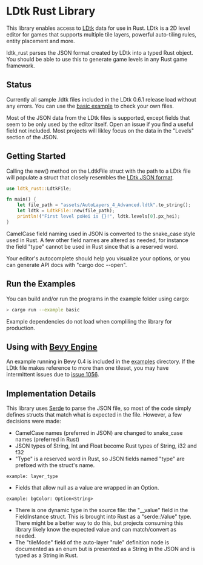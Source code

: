 # LDtk Rust Library

This library enables access to [LDtk](https://ldtk.io) data for use in Rust.
LDtk is a 2D level editor for games that supports multiple tile layers, powerful
auto-tiling rules, entity placement and more.

ldtk_rust parses the JSON format created by LDtk into a typed Rust object.
You should be able to use this to generate game levels in any Rust game framework.

## Status

Currently all sample .ldtk files included in the LDtk 0.6.1 release load without
any errors. You can use the [basic example](examples/basic.rs) to check your own
files.

Most of the JSON data from the LDtk files is supported, except fields that seem
to be only used by the editor itself. Open an issue if you find a useful field
not included. Most projects will likley focus on the data in the "Levels" section
of the JSON.

## Getting Started

Calling the new() method on the LdtkFile struct with the path to a LDtk file will
populate a struct that closely resembles the [LDtk JSON format](https://ldtk.io/json/).

```rust
use ldtk_rust::LdtkFile;

fn main() {
    let file_path = "assets/AutoLayers_4_Advanced.ldtk".to_string();
    let ldtk = LdtkFile::new(file_path);
    println!("First level pxHei is {}!", ldtk.levels[0].px_hei);
}
```

CamelCase field naming used in JSON is converted to the snake_case style used in Rust.
A few other field names are altered as needed, for instance the field "type" cannot be
used in Rust since that is a reserved word.

Your editor's autocomplete should help you visualize your options, or you can generate
API docs with "cargo doc --open".

## Run the Examples

You can build and/or run the programs in the example folder using cargo:

```bash
> cargo run --example basic
```

Example dependencies do not load when compliling the library for production.

## Using with [Bevy Engine](https://bevyengine.org/)

An example running in Bevy 0.4 is included in the [examples](examples/) directory. If the LDtk file makes reference to more than one tileset, you may have intermittent issues due to [issue 1056](https://github.com/bevyengine/bevy/issues/1056).


## Implementation Details

This library uses [Serde](https://serde.rs/) to parse the JSON file, so most of the code simply defines structs
that match what is expected in the file. However, a few decisions were made:

* CamelCase names (preferred in JSON) are changed to snake_case names (preferred in Rust)
* JSON types of String, Int and Float become Rust types of String, i32 and f32
* "Type" is a reserved word in Rust, so JSON fields named "type" are prefixed with the struct's name.
```
example: layer_type
```
* Fields that allow null as a value are wrapped in an Option.
```
example: bgColor: Option<String>
```
* There is one dynamic type in the source file: the "__value" field in the FieldInstance struct.
This is brought into Rust as a "serde::Value" type. There might be a better way to do this, but
projects consuming this library likely know the expected value and can match/convert as needed.
* The "tileMode" field of the auto-layer "rule" definition node is documented as an enum but is
presented as a String in the JSON and is typed as a String in Rust.
